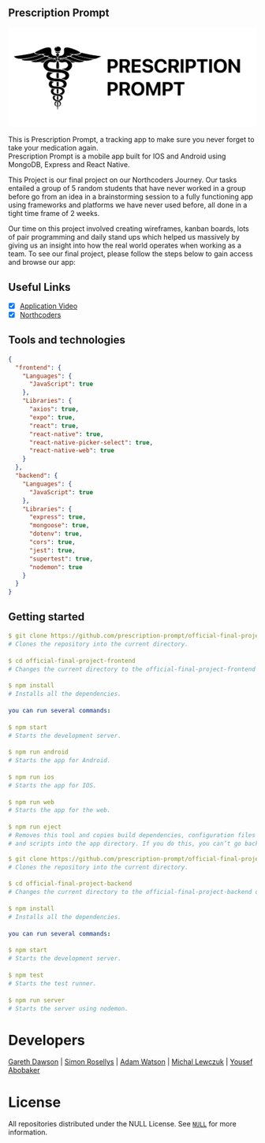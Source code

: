 ## Prescription Prompt

![](./assets/banner.jpg)

This is Prescription Prompt, a tracking app to make sure you never forget to take your medication again.\
Prescription Prompt is a mobile app built for IOS and Android using MongoDB, Express and React Native.

This Project is our final project on our Northcoders Journey. Our tasks entailed a group of 5 random students that have never worked in a group before go from an idea in a brainstorming session to a fully functioning app using frameworks and platforms we have never used before, all done in a tight time frame of 2 weeks.

Our time on this project involved creating wireframes, kanban boards, lots of pair programming and daily stand ups which helped us massively by giving us an insight into how the real world operates when working as a team. To see our final project, please follow the steps below to gain access and browse our app:

## Useful Links

- [x] [Application Video](https://youtu.be/bKshrzRY3b8)
- [x] [Northcoders](https://northcoders.com/)

## Tools and technologies

```json
{
  "frontend": {
    "Languages": {
      "JavaScript": true
    },
    "Libraries": {
      "axios": true,
      "expo": true,
      "react": true,
      "react-native": true,
      "react-native-picker-select": true,
      "react-native-web": true
    }
  },
  "backend": {
    "Languages": {
      "JavaScript": true
    },
    "Libraries": {
      "express": true,
      "mongoose": true,
      "dotenv": true,
      "cors": true,
      "jest": true,
      "supertest": true,
      "nodemon": true
    }
  }
}
```

## Getting started

```yaml
$ git clone https://github.com/prescription-prompt/official-final-project-frontend.git
# Clones the repository into the current directory.

$ cd official-final-project-frontend
# Changes the current directory to the official-final-project-frontend directory.

$ npm install
# Installs all the dependencies.

you can run several commands:

$ npm start
# Starts the development server.

$ npm run android
# Starts the app for Android.

$ npm run ios
# Starts the app for IOS.

$ npm run web
# Starts the app for the web.

$ npm run eject
# Removes this tool and copies build dependencies, configuration files
# and scripts into the app directory. If you do this, you can’t go back!
```

```yaml
$ git clone https://github.com/prescription-prompt/official-final-project-backend.git
# Clones the repository into the current directory.

$ cd official-final-project-backend
# Changes the current directory to the official-final-project-backend directory.

$ npm install
# Installs all the dependencies.

you can run several commands:

$ npm start
# Starts the development server.

$ npm test
# Starts the test runner.

$ npm run server
# Starts the server using nodemon.
```

# Developers

[Gareth Dawson](https://github.com/gwdawson) | [Simon Rosellys](https://github.com/SimonRosellys) | [Adam Watson](https://github.com/AdamJWW) | [Michal Lewczuk](https://github.com/MichalLewczuk) | [Yousef Abobaker](https://github.com/YousefToast)

# License

All repositories distributed under the NULL License. See [`NULL`]() for more information.
